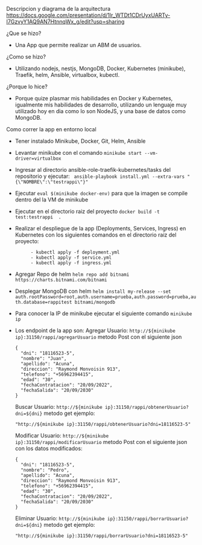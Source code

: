 Descripcion y diagrama de la arquitectura https://docs.google.com/presentation/d/1lr_WTDt1CDrUyxUARTy-I7GzvyY1AQ9AN7HtnnqWx_g/edit?usp=sharing

¿Que se hizo?

- Una App que permite realizar un ABM de usuarios.

¿Como se hizo?

- Utilizando nodejs, nestjs, MongoDB, Docker, Kubernetes (minikube), Traefik, helm, Ansible, virtualbox, kubectl.  

¿Porque lo hice?

- Porque quize plasmar mis habilidades en Docker y Kubernetes, igualmente mis habilidades de desarrollo, utilizando un lenguaje muy utilizado hoy en dia como lo son NodeJS, y una base de datos como MongoDB.

Como correr la app en entorno local

- Tener instalado Minikube, Docker, Git, Helm, Ansible

- Levantar minikube con el comando ```minikube start --vm-driver=virtualbox```
- Ingresar al directorio ansible-role-traefik-kubernetes/tasks del repositorio y ejecutar: 
  ``` ansible-playbook install.yml --extra-vars "{\"NOMBRE\":\"testrappi\"}"``` 
- Ejecutar ```eval $(minikube docker-env)``` para que la imagen se compile dentro del la VM de minikube
- Ejecutar en el directorio raiz del proyecto ```docker build -t test:testrappi  .```
- Realizar el despliegue de la app (Deployments, Services, Ingress) en Kubernetes con los siguientes comandos en el directorio raiz del proyecto:
```      
         - kubectl apply -f deployment.yml
         - kubectl apply -f service.yml
         - kubectl apply -f ingress.yml 
```
- Agregar Repo de helm ```helm repo add bitnami https://charts.bitnami.com/bitnami```
- Desplegar MongoDB con helm ```helm install my-release --set auth.rootPassword=root,auth.username=prueba,auth.password=prueba,auth.database=rappitest bitnami/mongodb```

- Para conocer la IP de minikube ejecutar el siguiente comando ```minikube ip```

- Los endpoint de la app son:
  Agregar Usuario: ```http://${minikube ip}:31150/rappi/agregarUsuario``` metodo Post con el siguiente json 
     
      {
        "dni": "18116523-5",
        "nombre": "Juan",
        "apellido": "Acuna",
        "direccion": "Raymond Monvoisin 913",
        "telefono": "+56962394415",
        "edad": "30",
        "fechaContratacion": "20/09/2022",
        "fechaSalida": "20/09/2030"
      }

  Buscar Usuario: ```http://${minikube ip}:31150/rappi/obtenerUsuario?dni=${dni}``` metodo get ejemplo: 
    
      "http://${minikube ip}:31150/rappi/obtenerUsuario?dni=18116523-5"
  
  Modificar Usuario: ```http://${minikube ip}:31150/rappi/modificarUsuario``` metodo Post con el siguiente json con los datos modificados:

      {
        "dni": "18116523-5",
        "nombre": "Pedro",
        "apellido": "Acuna",
        "direccion": "Raymond Monvoisin 913",
        "telefono": "+56962394415",
        "edad": "30",
        "fechaContratacion": "20/09/2022",
        "fechaSalida": "20/09/2030"
      }

  Eliminar Usuario: ```http://${minikube ip}:31150/rappi/borrarUsuario?dni=${dni}``` metodo get ejemplo: 

      "http://${minikube ip}:31150/rappi/borrarUsuario?dni=18116523-5"
